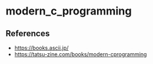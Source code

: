 # modern_c_programming

## References
- https://books.ascii.jp/
- https://tatsu-zine.com/books/modern-cprogramming
